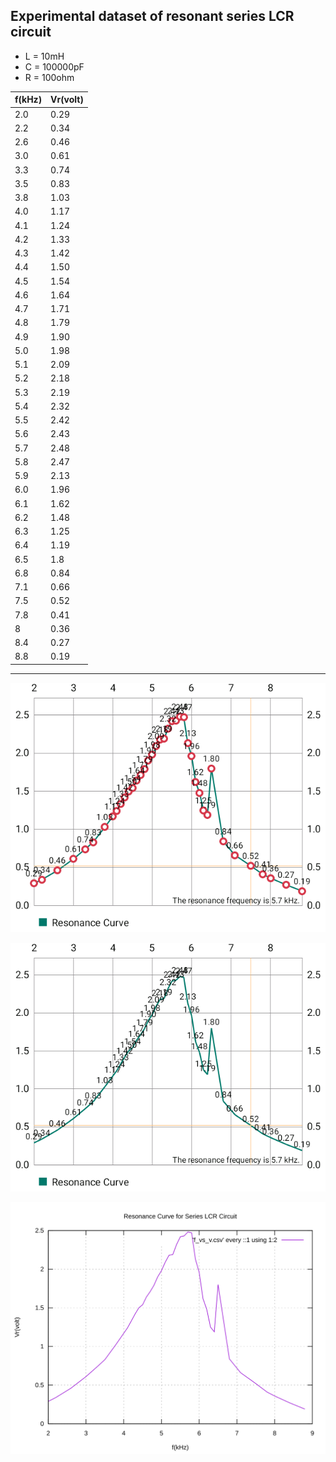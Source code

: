 ## Experimental dataset of resonant series LCR circuit

* L = 10mH
* C = 100000pF
* R = 100ohm

f(kHz)  |  Vr(volt)
--------|----------
2.0     |  0.29
2.2     |  0.34
2.6     |  0.46
3.0     |  0.61
3.3     |  0.74
3.5     |  0.83
3.8     |  1.03
4.0     |  1.17
4.1     |  1.24
4.2     |  1.33
4.3     |  1.42
4.4     |  1.50
4.5     |  1.54
4.6     |  1.64
4.7     |  1.71
4.8     |  1.79
4.9     |  1.90
5.0     |  1.98
5.1     |  2.09
5.2     |  2.18
5.3     |  2.19
5.4     |  2.32
5.5     |  2.42
5.6     |  2.43
5.7     |  2.48
5.8     |  2.47
5.9     |  2.13
6.0     |  1.96
6.1     |  1.62
6.2     |  1.48
6.3     |  1.25
6.4     |  1.19
6.5     |  1.8
6.8     |  0.84
7.1     |  0.66
7.5     |  0.52
7.8     |  0.41
8       |  0.36
8.4     |  0.27
8.8     |  0.19
-----


![line-plot](line-plot.png)

![data-plot](data-plot.png)

![gnuplot](plot.svg)
